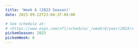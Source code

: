 ```yaml
---
title: 'Week 6 (2023 Season)'
date: 2023-09-22T23:04:37-04:00

# See schedule at:
# <https://www.espn.com/nfl/schedule/_/week/6/year/2023/>
pickemSeason: 2023
pickemWeek: 6
---
```

